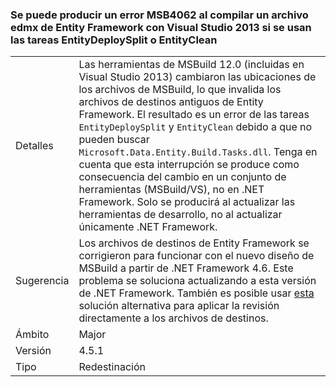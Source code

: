 ### <a name="building-an-entity-framework-edmx-with-visual-studio-2013-can-fail-with-error-msb4062-if-using-the-entitydeploysplit-or-entityclean-tasks"></a>Se puede producir un error MSB4062 al compilar un archivo edmx de Entity Framework con Visual Studio 2013 si se usan las tareas EntityDeploySplit o EntityClean

|   |   |
|---|---|
|Detalles|Las herramientas de MSBuild 12.0 (incluidas en Visual Studio 2013) cambiaron las ubicaciones de los archivos de MSBuild, lo que invalida los archivos de destinos antiguos de Entity Framework. El resultado es un error de las tareas <code>EntityDeploySplit</code> y <code>EntityClean</code> debido a que no pueden buscar <code>Microsoft.Data.Entity.Build.Tasks.dll</code>. Tenga en cuenta que esta interrupción se produce como consecuencia del cambio en un conjunto de herramientas (MSBuild/VS), no en .NET Framework. Solo se producirá al actualizar las herramientas de desarrollo, no al actualizar únicamente .NET Framework.|
|Sugerencia|Los archivos de destinos de Entity Framework se corrigieron para funcionar con el nuevo diseño de MSBuild a partir de .NET Framework 4.6. Este problema se soluciona actualizando a esta versión de .NET Framework. También es posible usar [esta](http://stackoverflow.com/a/24249247/131944) solución alternativa para aplicar la revisión directamente a los archivos de destinos.|
|Ámbito|Major|
|Versión|4.5.1|
|Tipo|Redestinación|


